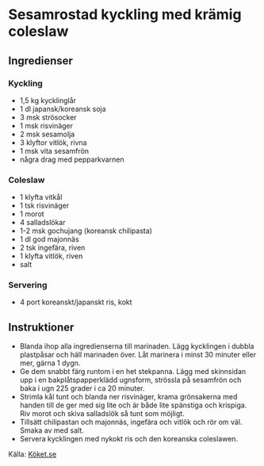 # Sesamrostad kyckling med krämig coleslaw

## Ingredienser

### Kyckling
* 1,5 kg kycklinglår
* 1 dl japansk/koreansk soja
* 3 msk strösocker
* 1 msk risvinäger
* 2 msk sesamolja
* 3 klyftor vitlök, rivna
* 1 msk vita sesamfrön
* några drag med pepparkvarnen

### Coleslaw
* 1 klyfta vitkål
* 1 tsk risvinäger
* 1 morot
* 4 salladslökar
* 1-2 msk gochujang (koreansk chilipasta)
* 1 dl god majonnäs
* 2 tsk ingefära, riven
* 1 klyfta vitlök, riven
* salt

### Servering
* 4 port koreanskt/japanskt ris, kokt

## Instruktioner

* Blanda ihop alla ingredienserna till marinaden. Lägg kycklingen i dubbla plastpåsar och häll marinaden över. Låt marinera i minst 30 minuter eller mer, gärna 1 dygn. 
* Ge dem snabbt färg runtom i en het stekpanna. Lägg med skinnsidan upp i en bakplåtspapperklädd ugnsform, strössla på sesamfrön och baka i ugn 225 grader i ca 20 minuter.
* Strimla kål tunt och blanda ner risvinäger, krama grönsakerna med handen till de ger med sig lite och är både lite spänstiga och krispiga. Riv morot och skiva salladslök så tunt som möjligt. 
* Tillsätt chilipastan och majonnäs, ingefära och vitlök och rör om väl. Smaka av med salt.
* Servera kycklingen med nykokt ris och den koreanska coleslawen.

Källa: [Köket.se](https://www.koket.se/sesamrostad-kyckling-med-kramig-coleslaw)